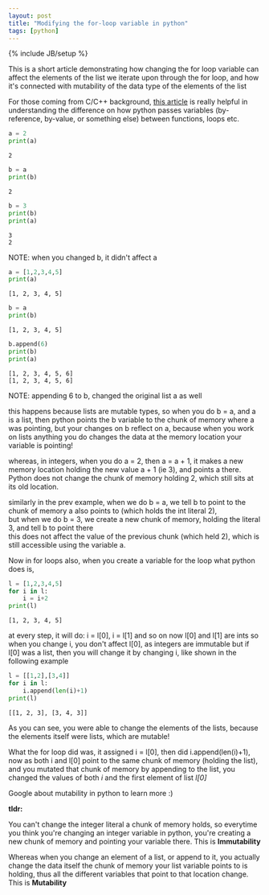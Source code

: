```yaml
---
layout: post
title: "Modifying the for-loop variable in python"
tags: [python]
---
```

{% include JB/setup %}

This is a short article demonstrating how changing the for loop variable can affect the elements of the list we iterate upon through the for loop, and how it's connected with mutability of the data type of the elements of the list

For those coming from C/C++ background, [this article](http://robertheaton.com/2014/02/09/pythons-pass-by-object-reference-as-explained-by-philip-k-dick/) is really helpful in understanding the difference on how python passes variables (by-reference, by-value, or something else) between functions, loops etc.


```python
a = 2
print(a)
```

    2



```python
b = a
print(b)
```

    2



```python
b = 3
print(b)
print(a)
```

    3
    2


NOTE: when you changed b, it didn't affect a


```python
a = [1,2,3,4,5]
print(a)
```

    [1, 2, 3, 4, 5]



```python
b = a
print(b)
```

    [1, 2, 3, 4, 5]



```python
b.append(6)
print(b)
print(a)
```

    [1, 2, 3, 4, 5, 6]
    [1, 2, 3, 4, 5, 6]


NOTE: appending 6 to b, changed the original list a as well

this happens because lists are mutable types, 
so when you do b = a, and a is a list, then python points the b variable to the chunk of memory where a was pointing,
but your changes on b reflect on a, because when you work on lists anything you do changes the data at the memory location your variable is pointing!

whereas, in integers, when you do a = 2, then a = a + 1, it makes a new memory location holding the new value a + 1 (ie 3),
and points a there. Python does not change the chunk of memory holding 2, which still sits at its old location.

similarly in the prev example, when we do b = a, we tell b to point to the chunk of memory a also points to (which holds the int literal 2),  
but when we do b = 3, we create a new chunk of memory, holding the literal 3, and tell b to point there  
this does not affect the value of the previous chunk (which held 2), which is still accessible using the variable a.

Now in for loops also, when you create a variable for the loop what python does is,


```python
l = [1,2,3,4,5]
for i in l:
    i = i+2
print(l)
```

    [1, 2, 3, 4, 5]


at every step, it will do: i = l[0], i = l[1] and so on
now l[0] and l[1] are ints so when you change i, you don't affect l[0], as integers are immutable
but if l[0] was a list, then you will change it by changing i, like shown in the following example


```python
l = [[1,2],[3,4]]
for i in l:
    i.append(len(i)+1)
print(l)
```

    [[1, 2, 3], [3, 4, 3]]


As you can see, you were able to change the elements of the lists, because the elements itself were lists, which are mutable!

What the for loop did was, it assigned i = l[0], then did i.append(len(i)+1), now as both i and l[0] point to the same chunk of memory (holding the list), and you mutated that chunk of memory by appending to the list, you changed the values of both *i* and the first element of list *l[0]*

Google about mutability in python to learn more :)

**tldr:** 

You can't change the integer literal a chunk of memory holds, so everytime you think you're changing an integer variable in python, you're creating a new chunk of memory and pointing your variable there. This is **Immutability**

Whereas when you change an element of a list, or append to it, you actually change the data itself the chunk of memory your list variable points to is holding, thus all the different variables that point to that location change. This is **Mutability**

